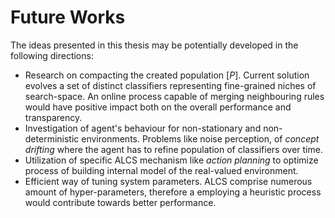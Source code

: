 # Future Works
The ideas presented in this thesis may be potentially developed in the following directions:

- Research on compacting the created population $[P]$. Current solution evolves a set of distinct classifiers representing fine-grained niches of search-space. An online process capable of merging neighbouring rules would have positive impact both on the overall performance and transparency.
- Investigation of agent's behaviour for non-stationary and non-deterministic environments. Problems like noise perception, of _concept drifting_ where the agent has to refine population of classifiers over time.
- Utilization of specific ALCS mechanism like _action planning_ to optimize process of building internal model of the real-valued environment. 
- Efficient way of tuning system parameters. ALCS comprise numerous amount of hyper-parameters, therefore a employing a heuristic process would contribute towards better performance. 